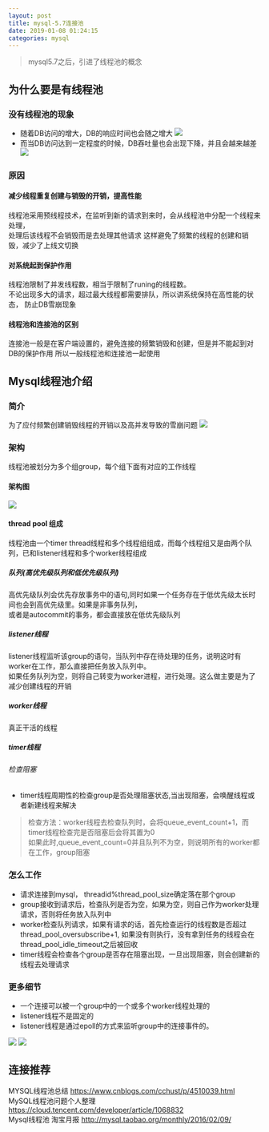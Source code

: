 ```yaml
--- 
layout: post 
title: mysql-5.7连接池 
date: 2019-01-08 01:24:15 
categories: mysql 
---
```

> mysql5.7之后，引进了线程池的概念

## 为什么要是有线程池
### 没有线程池的现象
- 随着DB访问的增大，DB的响应时间也会随之增大
![](https://cdn.jsdelivr.net/gh/nber1994/fu0k@master/uPic/20181101110752375_1220949134.png)
- 而当DB访问达到一定程度的时候，DB吞吐量也会出现下降，并且会越来越差
![](https://cdn.jsdelivr.net/gh/nber1994/fu0k@master/uPic/20181101110859422_1674643821.png)

### 原因
#### 减少线程重复创建与销毁的开销，提高性能
线程池采用预线程技术，在监听到新的请求到来时，会从线程池中分配一个线程来处理，  
处理后该线程不会销毁而是去处理其他请求
这样避免了频繁的线程的创建和销毁，减少了上线文切换
#### 对系统起到保护作用
线程池限制了并发线程数，相当于限制了runing的线程数。  
不论出现多大的请求，超过最大线程都需要排队，所以讲系统保持在高性能的状态， 防止DB雪崩现象

#### 线程池和连接池的区别
连接池一般是在客户端设置的，避免连接的频繁销毁和创建，但是并不能起到对DB的保护作用
所以一般线程池和连接池一起使用

## Mysql线程池介绍
### 简介
为了应付频繁创建销毁线程的开销以及高并发导致的雪崩问题
![](https://cdn.jsdelivr.net/gh/nber1994/fu0k@master/uPic/20181101111906731_304857661.png)

### 架构
线程池被划分为多个组group，每个组下面有对应的工作线程
#### 架构图
![](https://cdn.jsdelivr.net/gh/nber1994/fu0k@master/uPic/20181101112056619_915771195.png)

#### thread pool 组成
线程池由一个timer thread线程和多个线程组组成，而每个线程组又是由两个队列，已和listener线程和多个worker线程组成
##### 队列(高优先级队列和低优先级队列)
高优先级队列会优先存放事务中的语句,同时如果一个任务存在于低优先级太长时间也会到高优先级里。如果是非事务队列，  
或者是autocommit的事务，都会直接放在低优先级队列
##### listener线程
listener线程监听该group的语句，当队列中存在待处理的任务，说明这时有worker在工作，那么直接把任务放入队列中。  
如果任务队列为空，则将自己转变为worker进程，进行处理。这么做主要是为了减少创建线程的开销
##### worker线程
真正干活的线程
##### timer线程
###### 检查阻塞
- timer线程周期性的检查group是否处理阻塞状态,当出现阻塞，会唤醒线程或者新建线程来解决  
> 检查方法：worker线程去检查队列时，会将queue_event_count+1，而timer线程检查完是否阻塞后会将其置为0  
> 如果此时,queue_event_count=0并且队列不为空，则说明所有的worker都在工作，group阻塞  

### 怎么工作
- 请求连接到mysql， threadid%thread_pool_size确定落在那个group
- group接收到请求后，检查队列是否为空，如果为空，则自己作为worker处理请求，否则将任务放入队列中
- worker检查队列请求，如果有请求的话，首先检查运行的线程数是否超过thread_pool_oversubscribe+1, 如果没有则执行，没有拿到任务的线程会在thread_pool_idle_timeout之后被回收
- timer线程会检查各个group是否存在阻塞出现，一旦出现阻塞，则会创建新的线程去处理请求

### 更多细节
- 一个连接可以被一个group中的一个或多个worker线程处理的
- listener线程不是固定的
- listener线程是通过epoll的方式来监听group中的连接事件的。

![](https://cdn.jsdelivr.net/gh/nber1994/fu0k@master/uPic/20181101115827163_935281056.png)
![](https://cdn.jsdelivr.net/gh/nber1994/fu0k@master/uPic/20181101115848289_1835895799.png)

## 连接推荐
MYSQL线程池总结 https://www.cnblogs.com/cchust/p/4510039.html  
MySQL线程池问题个人整理 https://cloud.tencent.com/developer/article/1068832  
Mysql线程池 淘宝月报 http://mysql.taobao.org/monthly/2016/02/09/
